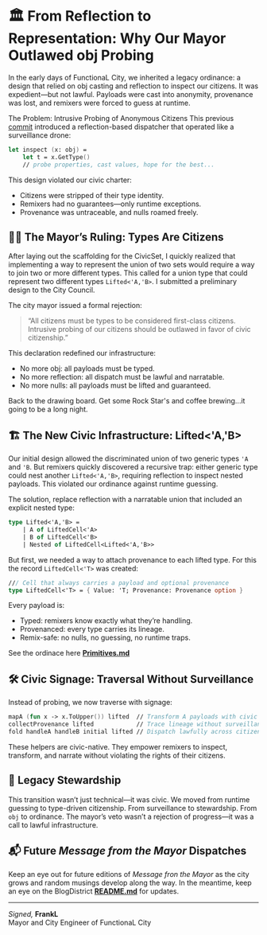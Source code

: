 # 🏛️ From Reflection to Representation: Why Our Mayor Outlawed obj Probing
In the early days of FunctionaL City, we inherited a legacy ordinance: a design that relied on obj casting and reflection to inspect our citizens. It was expedient—but not lawful. Payloads were cast into anonymity, provenance was lost, and remixers were forced to guess at runtime.

The Problem: Intrusive Probing of Anonymous Citizens
This previous [commit](https://github.com/flideros/FunctionL-City/blob/88368353f82585342e3aa3cb4a0d610f11836488/CivicAlgebraicInfrastructure/Foundations/Primitives.fs) introduced a reflection-based dispatcher that operated like a surveillance drone:

```fsharp
let inspect (x: obj) =
    let t = x.GetType()
    // probe properties, cast values, hope for the best...
```

This design violated our civic charter:
* Citizens were stripped of their type identity.
* Remixers had no guarantees—only runtime exceptions.
* Provenance was untraceable, and nulls roamed freely.

## 🧑‍⚖️ The Mayor’s Ruling: Types Are Citizens
After laying out the scaffolding for the CivicSet, I quickly realized that implementing a way to represent the union of two sets would require a way to join two or more different types. This called for a union type that could represent two different types `Lifted<'A,'B>`. I submitted a preliminary design to the City Council.

The city mayor issued a formal rejection:

>“All citizens must be types to be considered first-class citizens. Intrusive probing of our citizens should be outlawed in favor of civic citizenship.”

This declaration redefined our infrastructure:
* No more obj: all payloads must be typed.
* No more reflection: all dispatch must be lawful and narratable.
* No more nulls: all payloads must be lifted and guaranteed.

Back to the drawing board. Get some Rock Star's and coffee brewing...it going to be a long night.

## 🏗️ The New Civic Infrastructure: Lifted<'A,'B>
Our initial design allowed the discriminated union of two generic types `'A` and `'B`. But remixers quickly discovered a recursive trap: either generic type could nest another `Lifted<'A,'B>`, requiring reflection to inspect nested payloads. This violated our ordinance against runtime guessing.

The solution, replace reflection with a narratable union that included an explicit nested type:
```fsharp
type Lifted<'A,'B> =
    | A of LiftedCell<'A>
    | B of LiftedCell<'B>
    | Nested of LiftedCell<Lifted<'A,'B>>
```
But first, we needed a way to attach provenance to each lifted type. For this the record `LiftedCell<'T>` was created:
```fsharp
/// Cell that always carries a payload and optional provenance
type LiftedCell<'T> = { Value: 'T; Provenance: Provenance option }
```
Every payload is:
* Typed: remixers know exactly what they’re handling.
* Provenanced: every type carries its lineage.
* Remix-safe: no nulls, no guessing, no runtime traps.

See the ordinace here [**Primitives.md**](../../CivicAlgebraicInfrastructure/Foundations/Primitives.md)
## 🛠️ Civic Signage: Traversal Without Surveillance
Instead of probing, we now traverse with signage:

```fsharp
mapA (fun x -> x.ToUpper()) lifted  // Transform A payloads with civic clarity
collectProvenance lifted            // Trace lineage without surveillance
fold handleA handleB initial lifted // Dispatch lawfully across citizens
```
These helpers are civic-native. They empower remixers to inspect, transform, and narrate without violating the rights of their citizens.
## 🏁 Legacy Stewardship
This transition wasn’t just technical—it was civic. We moved from runtime guessing to type-driven citizenship. From surveillance to stewardship. From `obj` to ordinance.
The mayor’s veto wasn’t a rejection of progress—it was a call to lawful infrastructure.

## 📬 Future *Message from the Mayor* Dispatches

Keep an eye out for future editions of *Message fron the Mayor* as the city grows and random musings develop along the way. In the meantime, keep an eye on the BlogDistrict [**README.md**](../README.md) for updates.

---

*Signed,*
**FrankL**  
Mayor and City Engineer of FunctionaL City
